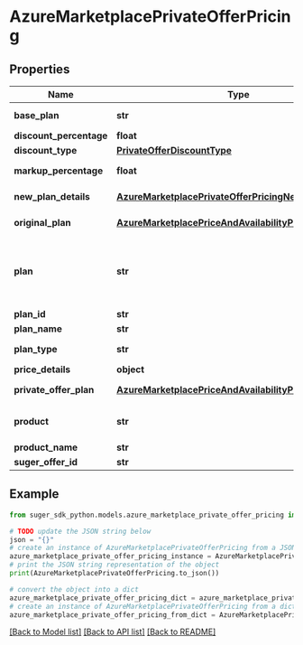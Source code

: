 # AzureMarketplacePrivateOfferPricing


## Properties

Name | Type | Description | Notes
------------ | ------------- | ------------- | -------------
**base_plan** | **str** | required for SaasNewCustomizedPlans | [optional] 
**discount_percentage** | **float** | between 0.01 to 100 | [optional] 
**discount_type** | [**PrivateOfferDiscountType**](PrivateOfferDiscountType.md) |  | [optional] 
**markup_percentage** | **float** | between 0.00000001 to 100 | [optional] 
**new_plan_details** | [**AzureMarketplacePrivateOfferPricingNewPlanDetails**](AzureMarketplacePrivateOfferPricingNewPlanDetails.md) | required for SaasNewCustomizedPlans | [optional] 
**original_plan** | [**AzureMarketplacePriceAndAvailabilityPrivateOfferPlan**](AzureMarketplacePriceAndAvailabilityPrivateOfferPlan.md) | the pricing plan of the original plan. | [optional] 
**plan** | **str** | The base/original/default plan of the private offer, in format of \&quot;plan/product-durable-id/plan-durable-id\&quot; | [optional] 
**plan_id** | **str** |  | [optional] 
**plan_name** | **str** |  | [optional] 
**plan_type** | **str** | The type of the plan, FLAT_RATE or PER_USER. | [optional] 
**price_details** | **object** |  | [optional] 
**private_offer_plan** | [**AzureMarketplacePriceAndAvailabilityPrivateOfferPlan**](AzureMarketplacePriceAndAvailabilityPrivateOfferPlan.md) | the pricing plan of the private offer | [optional] 
**product** | **str** | in format of \&quot;product/product-durable-id\&quot; | [optional] 
**product_name** | **str** |  | [optional] 
**suger_offer_id** | **str** |  | [optional] 

## Example

```python
from suger_sdk_python.models.azure_marketplace_private_offer_pricing import AzureMarketplacePrivateOfferPricing

# TODO update the JSON string below
json = "{}"
# create an instance of AzureMarketplacePrivateOfferPricing from a JSON string
azure_marketplace_private_offer_pricing_instance = AzureMarketplacePrivateOfferPricing.from_json(json)
# print the JSON string representation of the object
print(AzureMarketplacePrivateOfferPricing.to_json())

# convert the object into a dict
azure_marketplace_private_offer_pricing_dict = azure_marketplace_private_offer_pricing_instance.to_dict()
# create an instance of AzureMarketplacePrivateOfferPricing from a dict
azure_marketplace_private_offer_pricing_from_dict = AzureMarketplacePrivateOfferPricing.from_dict(azure_marketplace_private_offer_pricing_dict)
```
[[Back to Model list]](../README.md#documentation-for-models) [[Back to API list]](../README.md#documentation-for-api-endpoints) [[Back to README]](../README.md)


